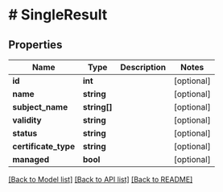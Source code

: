 # # SingleResult

## Properties

Name | Type | Description | Notes
------------ | ------------- | ------------- | -------------
**id** | **int** |  | [optional]
**name** | **string** |  | [optional]
**subject_name** | **string[]** |  | [optional]
**validity** | **string** |  | [optional]
**status** | **string** |  | [optional]
**certificate_type** | **string** |  | [optional]
**managed** | **bool** |  | [optional]

[[Back to Model list]](../../README.md#models) [[Back to API list]](../../README.md#endpoints) [[Back to README]](../../README.md)

